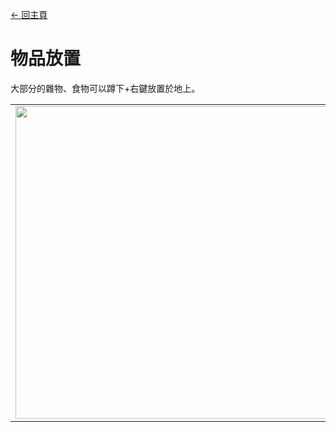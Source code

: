 [← 回主頁](../)
# 物品放置

大部分的雜物、食物可以蹲下+右鍵放置於地上。

<table>
    <tr><td><img src="https://i.imgur.com/8Siakr0.png" width="500"/></td><td><img src="https://i.imgur.com/5W9Epxk.png" width="500"/></td></tr>
</table>